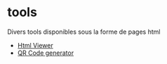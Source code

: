 # tools
Divers tools disponibles sous la forme de pages html

- [Html Viewer](https://loonaire.github.io/tools/htmlviewer/htmlviewer.html)
- [QR Code generator](https://loonaire.github.io/tools/qrcodegenerator/index.html)

